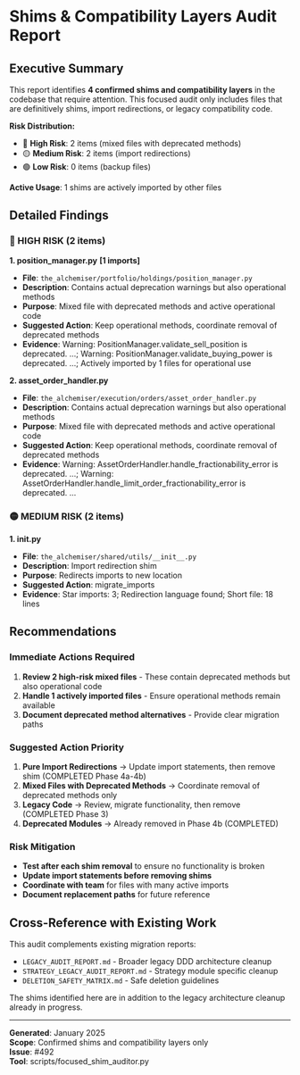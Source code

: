 # Shims & Compatibility Layers Audit Report

## Executive Summary

This report identifies **4 confirmed shims and compatibility layers** in the codebase that require attention. This focused audit only includes files that are definitively shims, import redirections, or legacy compatibility code.

**Risk Distribution:**
- 🔴 **High Risk**: 2 items (mixed files with deprecated methods)
- 🟡 **Medium Risk**: 2 items (import redirections)
- 🟢 **Low Risk**: 0 items (backup files)

**Active Usage**: 1 shims are actively imported by other files

## Detailed Findings

### 🔴 HIGH RISK (2 items)

**1. position_manager.py** **[1 imports]**
- **File**: `the_alchemiser/portfolio/holdings/position_manager.py`
- **Description**: Contains actual deprecation warnings but also operational methods
- **Purpose**: Mixed file with deprecated methods and active operational code
- **Suggested Action**: Keep operational methods, coordinate removal of deprecated methods
- **Evidence**: Warning: PositionManager.validate_sell_position is deprecated. ...; Warning: PositionManager.validate_buying_power is deprecated. ...; Actively imported by 1 files for operational use

**2. asset_order_handler.py**
- **File**: `the_alchemiser/execution/orders/asset_order_handler.py`
- **Description**: Contains actual deprecation warnings but also operational methods
- **Purpose**: Mixed file with deprecated methods and active operational code
- **Suggested Action**: Keep operational methods, coordinate removal of deprecated methods
- **Evidence**: Warning: AssetOrderHandler.handle_fractionability_error is deprecated. ...; Warning: AssetOrderHandler.handle_limit_order_fractionability_error is deprecated. ...

### 🟡 MEDIUM RISK (2 items)
**1. __init__.py**
- **File**: `the_alchemiser/shared/utils/__init__.py`
- **Description**: Import redirection shim
- **Purpose**: Redirects imports to new location
- **Suggested Action**: migrate_imports
- **Evidence**: Star imports: 3; Redirection language found; Short file: 18 lines

## Recommendations

### Immediate Actions Required

1. **Review 2 high-risk mixed files** - These contain deprecated methods but also operational code
2. **Handle 1 actively imported files** - Ensure operational methods remain available
3. **Document deprecated method alternatives** - Provide clear migration paths

### Suggested Action Priority

1. **Pure Import Redirections** → Update import statements, then remove shim (COMPLETED Phase 4a-4b)
2. **Mixed Files with Deprecated Methods** → Coordinate removal of deprecated methods only
3. **Legacy Code** → Review, migrate functionality, then remove (COMPLETED Phase 3)
4. **Deprecated Modules** → Already removed in Phase 4b (COMPLETED)

### Risk Mitigation

- **Test after each shim removal** to ensure no functionality is broken
- **Update import statements before removing shims**
- **Coordinate with team** for files with many active imports
- **Document replacement paths** for future reference

## Cross-Reference with Existing Work

This audit complements existing migration reports:
- `LEGACY_AUDIT_REPORT.md` - Broader legacy DDD architecture cleanup
- `STRATEGY_LEGACY_AUDIT_REPORT.md` - Strategy module specific cleanup
- `DELETION_SAFETY_MATRIX.md` - Safe deletion guidelines

The shims identified here are in addition to the legacy architecture cleanup already in progress.

---

**Generated**: January 2025  
**Scope**: Confirmed shims and compatibility layers only  
**Issue**: #492  
**Tool**: scripts/focused_shim_auditor.py  